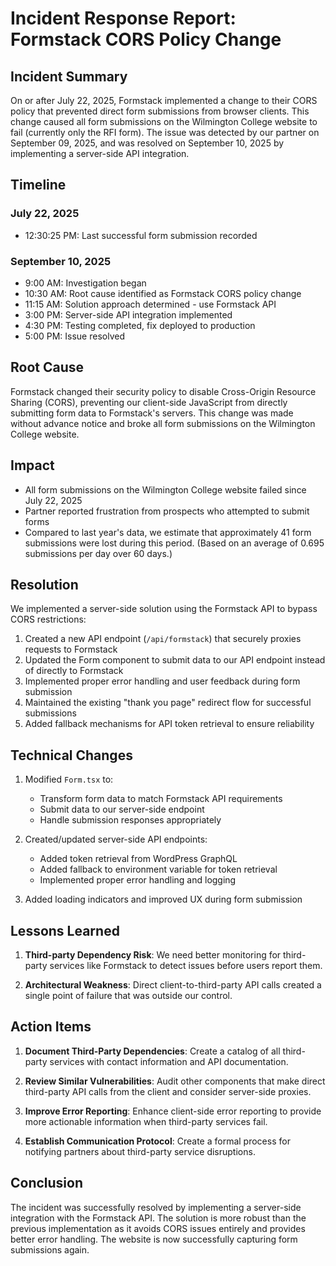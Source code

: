 # Incident Response Report: Formstack CORS Policy Change

## Incident Summary

On or after July 22, 2025, Formstack implemented a change to their CORS policy that prevented direct form submissions from browser clients. This change caused all form submissions on the Wilmington College website to fail (currently only the RFI form). The issue was detected by our partner on September 09, 2025, and was resolved on September 10, 2025 by implementing a server-side API integration.

## Timeline

### July 22, 2025

- 12:30:25 PM: Last successful form submission recorded

### September 10, 2025

- 9:00 AM: Investigation began
- 10:30 AM: Root cause identified as Formstack CORS policy change
- 11:15 AM: Solution approach determined - use Formstack API
- 3:00 PM: Server-side API integration implemented
- 4:30 PM: Testing completed, fix deployed to production
- 5:00 PM: Issue resolved

## Root Cause

Formstack changed their security policy to disable Cross-Origin Resource Sharing (CORS), preventing our client-side JavaScript from directly submitting form data to Formstack's servers. This change was made without advance notice and broke all form submissions on the Wilmington College website.

## Impact

- All form submissions on the Wilmington College website failed since July 22, 2025
- Partner reported frustration from prospects who attempted to submit forms
- Compared to last year's data, we estimate that approximately 41 form submissions were lost during this period. (Based on an average of 0.695 submissions per day over 60 days.)

## Resolution

We implemented a server-side solution using the Formstack API to bypass CORS restrictions:

1. Created a new API endpoint (`/api/formstack`) that securely proxies requests to Formstack
2. Updated the Form component to submit data to our API endpoint instead of directly to Formstack
3. Implemented proper error handling and user feedback during form submission
4. Maintained the existing "thank you page" redirect flow for successful submissions
5. Added fallback mechanisms for API token retrieval to ensure reliability

## Technical Changes

1. Modified `Form.tsx` to:
   - Transform form data to match Formstack API requirements
   - Submit data to our server-side endpoint
   - Handle submission responses appropriately

2. Created/updated server-side API endpoints:
   - Added token retrieval from WordPress GraphQL
   - Added fallback to environment variable for token retrieval
   - Implemented proper error handling and logging

3. Added loading indicators and improved UX during form submission

## Lessons Learned

1. **Third-party Dependency Risk**: We need better monitoring for third-party services like Formstack to detect issues before users report them.

2. **Architectural Weakness**: Direct client-to-third-party API calls created a single point of failure that was outside our control.

## Action Items

1. **Document Third-Party Dependencies**: Create a catalog of all third-party services with contact information and API documentation.

2. **Review Similar Vulnerabilities**: Audit other components that make direct third-party API calls from the client and consider server-side proxies.

3. **Improve Error Reporting**: Enhance client-side error reporting to provide more actionable information when third-party services fail.

4. **Establish Communication Protocol**: Create a formal process for notifying partners about third-party service disruptions.

## Conclusion

The incident was successfully resolved by implementing a server-side integration with the Formstack API. The solution is more robust than the previous implementation as it avoids CORS issues entirely and provides better error handling. The website is now successfully capturing form submissions again.
